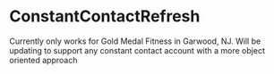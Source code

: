# ConstantContactRefresh

Currently only works for Gold Medal Fitness in Garwood, NJ. Will be updating to support any constant contact account with a more object oriented approach
